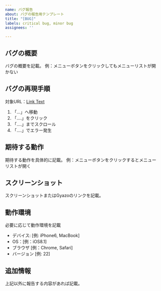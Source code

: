 ```yaml
---
name: バグ報告
about: バグの報告用テンプレート
title: "[BUG]"
labels: critical bug, minor bug
assignees: ''

---
```


## バグの概要
バグの概要を記載。
例：メニューボタンをクリックしてもメニューリストが開かない

## バグの再現手順
対象URL：[Link Text](URL)

1. 「...」へ移動
2. 「....」をクリック
3. 「....」までスクロール
4. 「....」でエラー発生

## 期待する動作
期待する動作を具体的に記載。
例：メニューボタンをクリックするとメニューリストが開く

## スクリーンショット
スクリーンショットまたはGyazoのリンクを記載。

## 動作環境
必要に応じて動作環境を記載

- デバイス: [例: iPhone6, MacBook]
- OS：[例：iOS8.1]
- ブラウザ [例：Chrome, Safari]
- バージョン [例: 22]

## 追加情報
上記以外に報告する内容があれば記載。
